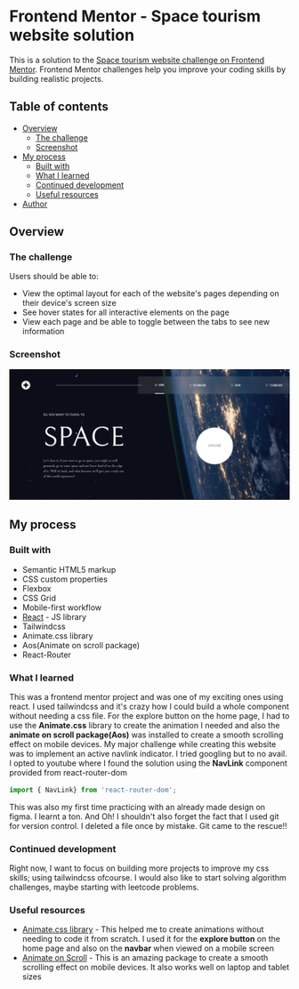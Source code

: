 # Frontend Mentor - Space tourism website solution

This is a solution to the [Space tourism website challenge on Frontend Mentor](https://www.frontendmentor.io/challenges/space-tourism-multipage-website-gRWj1URZ3). Frontend Mentor challenges help you improve your coding skills by building realistic projects. 

## Table of contents

- [Overview](#overview)
  - [The challenge](#the-challenge)
  - [Screenshot](#screenshot)
- [My process](#my-process)
  - [Built with](#built-with)
  - [What I learned](#what-i-learned)
  - [Continued development](#continued-development)
  - [Useful resources](#useful-resources)
- [Author](#author)


## Overview

### The challenge

Users should be able to:

- View the optimal layout for each of the website's pages depending on their device's screen size
- See hover states for all interactive elements on the page
- View each page and be able to toggle between the tabs to see new information

### Screenshot

![BigScreenImage](./src/assets/screenshot.png)


## My process

### Built with

- Semantic HTML5 markup
- CSS custom properties
- Flexbox
- CSS Grid
- Mobile-first workflow
- [React](https://reactjs.org/) - JS library
- Tailwindcss
- Animate.css library
- Aos(Animate on scroll package)
- React-Router


### What I learned

This was a frontend mentor project and was one of my exciting ones using react. I used tailwindcss and it's crazy how I could build a whole component without needing a css file. For the explore button on the home page, I had to use the **Animate.css** library to create the animation I needed and also the **animate on scroll package(Aos)** was installed to create a smooth scrolling effect on mobile devices.
My major challenge while creating this website was to implement an active navlink indicator. I tried googling but to no avail. I opted to youtube where I found the solution using the **NavLink** component provided from react-router-dom 
```js
import { NavLink} from 'react-router-dom';
```
This was also my first time practicing with an already made design on figma. I learnt a ton. And Oh! I shouldn't also forget the fact that I used git for version control. I deleted a file once by mistake. Git came to the rescue!!


### Continued development

Right now, I want to focus on building more projects to improve my css skills; using tailwindcss ofcourse. I would also like to start solving algorithm challenges, maybe starting with leetcode problems. 


### Useful resources

- [Animate.css library](https://animate.style/) - This helped me to create animations without needing to code it from scratch. I used it for the **explore button** on the home page and also on the **navbar** when viewed on a mobile screen
- [Animate on Scroll](https://github.com/michalsnik/aos) - This is an amazing package to create a smooth scrolling effect on mobile devices. It also works well on laptop and tablet sizes
